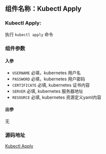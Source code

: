 ## 组件名称：Kubectl Apply

### Kubectl Apply:

执行 `kubectl apply` 命令

### 组件参数
#### 入参

- `USERNAME` 必填，kubernetes 用户名
- `PASSWORD` 必填，kubernetes 用户密码
- `CERTIFICATE` 必填, kubernetes 证书内容
- `SERVER` 必填, kubernetes 服务器地址
- `RESOURCE` 必填, kubernetes 资源定义yaml内容

#### 出参
无

### 源码地址

[Kubectl Apply](https://github.com/tencentyun/workflow-components/tree/master/container/kubectl_apply)
